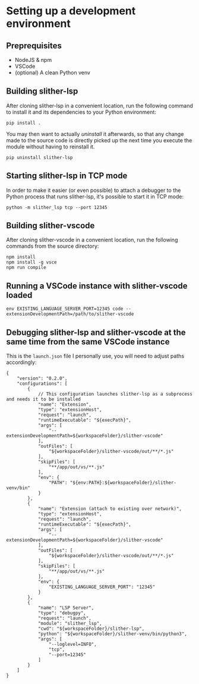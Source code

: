 # Setting up a development environment

## Preprequisites

- NodeJS & npm
- VSCode
- (optional) A clean Python venv

## Building slither-lsp

After cloning slither-lsp in a convenient location, run the following command to install it and its dependencies to your Python environment:

    pip install .

You may then want to actually _uninstall_ it afterwards, so that any change made to the source code is directly picked up the next time you execute the module without having to reinstall it.

    pip uninstall slither-lsp

## Starting slither-lsp in TCP mode

In order to make it easier (or even possible) to attach a debugger to the Python process that runs slither-lsp, it's possible to start it in TCP mode:

    python -m slither_lsp tcp --port 12345

## Building slither-vscode

After cloning slither-vscode in a convenient location, run the following commands from the source directory:

    npm install
    npm install -g vsce
    npm run compile

## Running a VSCode instance with slither-vscode loaded

    env EXISTING_LANGUAGE_SERVER_PORT=12345 code --extensionDevelopmentPath=/path/to/slither-vscode

## Debugging slither-lsp and slither-vscode at the same time from the same VSCode instance

This is the `launch.json` file I personally use, you will need to adjust paths accordingly:

    {
        "version": "0.2.0",
        "configurations": [
            {
                // This configuration launches slither-lsp as a subprocess and needs it to be installed
                "name": "Extension",
                "type": "extensionHost",
                "request": "launch",
                "runtimeExecutable": "${execPath}",
                "args": [
                    "--extensionDevelopmentPath=${workspaceFolder}/slither-vscode"
                ],
                "outFiles": [
                    "${workspaceFolder}/slither-vscode/out/**/*.js"
                ],
                "skipFiles": [
                    "**/app/out/vs/**.js"
                ],
                "env": {
                    "PATH": "${env:PATH}:${workspaceFolder}/slither-venv/bin"
                }
            },
            {
                "name": "Extension (attach to existing over network)",
                "type": "extensionHost",
                "request": "launch",
                "runtimeExecutable": "${execPath}",
                "args": [
                    "--extensionDevelopmentPath=${workspaceFolder}/slither-vscode"
                ],
                "outFiles": [
                    "${workspaceFolder}/slither-vscode/out/**/*.js"
                ],
                "skipFiles": [
                    "**/app/out/vs/**.js"
                ],
                "env": {
                    "EXISTING_LANGUAGE_SERVER_PORT": "12345"
                }
            },
            {
                "name": "LSP Server",
                "type": "debugpy",
                "request": "launch",
                "module": "slither_lsp",
                "cwd": "${workspaceFolder}/slither-lsp",
                "python": "${workspaceFolder}/slither-venv/bin/python3",
                "args": [
                    "--loglevel=INFO",
                    "tcp",
                    "--port=12345"
                ]
            }
        ]
    }